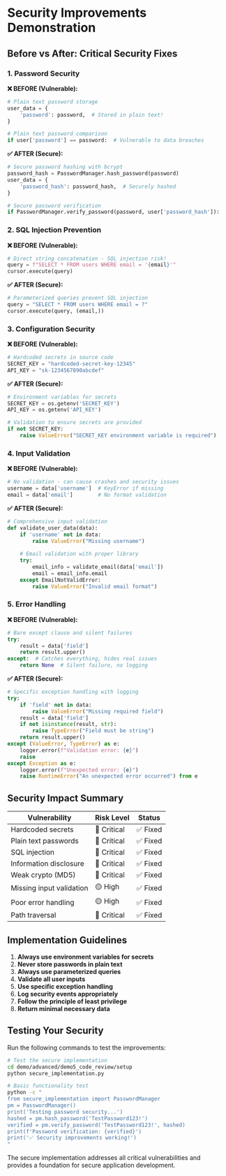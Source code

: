 # Security Improvements Demonstration

## Before vs After: Critical Security Fixes

### 1. Password Security

**❌ BEFORE (Vulnerable):**
```python
# Plain text password storage
user_data = {
    'password': password,  # Stored in plain text!
}

# Plain text password comparison
if user['password'] == password:  # Vulnerable to data breaches
```

**✅ AFTER (Secure):**
```python
# Secure password hashing with bcrypt
password_hash = PasswordManager.hash_password(password)
user_data = {
    'password_hash': password_hash,  # Securely hashed
}

# Secure password verification
if PasswordManager.verify_password(password, user['password_hash']):
```

### 2. SQL Injection Prevention

**❌ BEFORE (Vulnerable):**
```python
# Direct string concatenation - SQL injection risk!
query = f"SELECT * FROM users WHERE email = '{email}'"
cursor.execute(query)
```

**✅ AFTER (Secure):**
```python
# Parameterized queries prevent SQL injection
query = "SELECT * FROM users WHERE email = ?"
cursor.execute(query, (email,))
```

### 3. Configuration Security

**❌ BEFORE (Vulnerable):**
```python
# Hardcoded secrets in source code
SECRET_KEY = "hardcoded-secret-key-12345"
API_KEY = "sk-1234567890abcdef"
```

**✅ AFTER (Secure):**
```python
# Environment variables for secrets
SECRET_KEY = os.getenv('SECRET_KEY')
API_KEY = os.getenv('API_KEY')

# Validation to ensure secrets are provided
if not SECRET_KEY:
    raise ValueError("SECRET_KEY environment variable is required")
```

### 4. Input Validation

**❌ BEFORE (Vulnerable):**
```python
# No validation - can cause crashes and security issues
username = data['username']  # KeyError if missing
email = data['email']        # No format validation
```

**✅ AFTER (Secure):**
```python
# Comprehensive input validation
def validate_user_data(data):
    if 'username' not in data:
        raise ValueError("Missing username")
    
    # Email validation with proper library
    try:
        email_info = validate_email(data['email'])
        email = email_info.email
    except EmailNotValidError:
        raise ValueError("Invalid email format")
```

### 5. Error Handling

**❌ BEFORE (Vulnerable):**
```python
# Bare except clause and silent failures
try:
    result = data['field']
    return result.upper()
except:  # Catches everything, hides real issues
    return None  # Silent failure, no logging
```

**✅ AFTER (Secure):**
```python
# Specific exception handling with logging
try:
    if 'field' not in data:
        raise ValueError("Missing required field")
    result = data['field']
    if not isinstance(result, str):
        raise TypeError("Field must be string")
    return result.upper()
except (ValueError, TypeError) as e:
    logger.error(f"Validation error: {e}")
    raise
except Exception as e:
    logger.error(f"Unexpected error: {e}")
    raise RuntimeError("An unexpected error occurred") from e
```

## Security Impact Summary

| Vulnerability | Risk Level | Status |
|---------------|------------|--------|
| Hardcoded secrets | 🔴 Critical | ✅ Fixed |
| Plain text passwords | 🔴 Critical | ✅ Fixed |
| SQL injection | 🔴 Critical | ✅ Fixed |
| Information disclosure | 🔴 Critical | ✅ Fixed |
| Weak crypto (MD5) | 🔴 Critical | ✅ Fixed |
| Missing input validation | 🟡 High | ✅ Fixed |
| Poor error handling | 🟡 High | ✅ Fixed |
| Path traversal | 🔴 Critical | ✅ Fixed |

## Implementation Guidelines

1. **Always use environment variables for secrets**
2. **Never store passwords in plain text**
3. **Always use parameterized queries**
4. **Validate all user inputs**
5. **Use specific exception handling**
6. **Log security events appropriately**
7. **Follow the principle of least privilege**
8. **Return minimal necessary data**

## Testing Your Security

Run the following commands to test the improvements:

```bash
# Test the secure implementation
cd demo/advanced/demo5_code_review/setup
python secure_implementation.py

# Basic functionality test
python -c "
from secure_implementation import PasswordManager
pm = PasswordManager()
print('Testing password security...')
hashed = pm.hash_password('TestPassword123!')
verified = pm.verify_password('TestPassword123!', hashed)
print(f'Password verification: {verified}')
print('✅ Security improvements working!')
"
```

The secure implementation addresses all critical vulnerabilities and provides a foundation for secure application development.